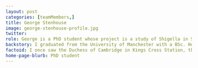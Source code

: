 ```yaml
---
layout: post
categories: [teamMembers,]
title: George Stenhouse
image: george-stenhouse-profile.jpg
twitter: 
role: George is a PhD student whose project is a study of Shigella in South Africa, using whole genome sequence analysis, with a focus on genetic epidemiology.
backstory: I graduated from the University of Manchester with a BSc. Hons degree in Biomedical science in 2014. I later moved to Belgium to complete a MSc. in Biomedical science- Infectious and Tropical diseases at the University of Antwerp, during which I undertook a research project, at the Institute of Tropical Medicine, studying the changes in the expression of redox balancing genes throughout the Typanosoma brucei life cycle. I then worked as a project manager, back in the UK, for a year before starting my PhD.
factoid: I once saw the Duchess of Cambridge in Kings Cross Station, though no one believes me because she didn’t have any guards with her (that I could see). She was just with, what I assumed to be, her mum.
home-page-blurb: PhD student
---
```

